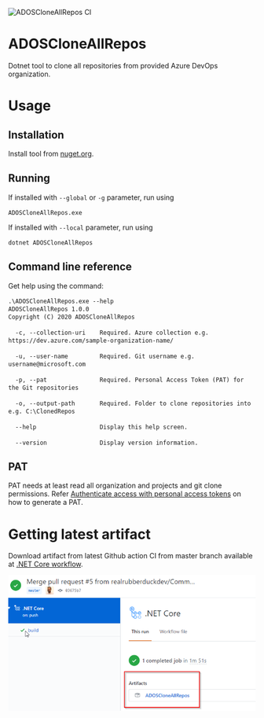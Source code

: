 ![ADOSCloneAllRepos CI](https://github.com/realrubberduckdev/azure-devops-clone-all-repos/workflows/.NET%20Core/badge.svg?branch=master)

# ADOSCloneAllRepos
Dotnet tool to clone all repositories from provided Azure DevOps organization.

# Usage

## Installation
Install tool from [nuget.org](https://www.nuget.org/packages/ADOSCloneAllRepos/).

## Running
If installed with `--global` or `-g` parameter, run using
```
ADOSCloneAllRepos.exe
```

If installed with `--local` parameter, run using
```
dotnet ADOSCloneAllRepos
```

## Command line reference
Get help using the command:

```
.\ADOSCloneAllRepos.exe --help
ADOSCloneAllRepos 1.0.0
Copyright (C) 2020 ADOSCloneAllRepos

  -c, --collection-uri    Required. Azure collection e.g. https://dev.azure.com/sample-organization-name/

  -u, --user-name         Required. Git username e.g. username@microsoft.com

  -p, --pat               Required. Personal Access Token (PAT) for the Git repositories

  -o, --output-path       Required. Folder to clone repositories into e.g. C:\ClonedRepos

  --help                  Display this help screen.

  --version               Display version information.
```

## PAT
PAT needs at least read all organization and projects and git clone permissions.
Refer [Authenticate access with personal access tokens](https://docs.microsoft.com/en-us/azure/devops/organizations/accounts/use-personal-access-tokens-to-authenticate?view=azure-devops&tabs=preview-page) on how to generate a PAT.

# Getting latest artifact
Download artifact from latest Github action CI from master branch available at [.NET Core workflow](https://github.com/realrubberduckdev/azure-devops-clone-all-repos/actions?query=workflow%3A%22.NET+Core%22+branch%3Amaster+is%3Asuccess).

![workflow-artifact](./imgs/workflow-artifact.png)